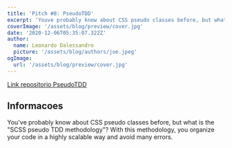 ```yaml
---
title: 'Pitch #8: PseudoTDD'
excerpt: 'Youve probably know about CSS pseudo classes before, but what is the SCSS pseudo TDD methodology? With this methodology, you organize your code in a highly scalable way and avoid many errors.'
coverImage: '/assets/blog/preview/cover.jpg'
date: '2020-12-06T05:35:07.322Z'
author:
  name: Leonardo Dalessandro
  picture: '/assets/blog/authors/joe.jpeg'
ogImage:
  url: '/assets/blog/preview/cover.jpg'
---
```


[Link repositorio PseudoTDD ](https://github.com/LeonardoDalessandro/Monalisa/wiki/Pseudo-TDD)

## Informacoes

You've probably know about CSS pseudo classes before, but what is the "SCSS pseudo TDD methodology"? With this methodology, you organize your code in a highly scalable way and avoid many errors.
